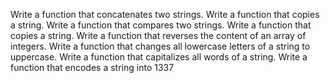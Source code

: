 Write a function that concatenates two strings.
Write a function that copies a string.
Write a function that compares two strings.
Write a function that copies a string.
Write a function that reverses the content of an array of integers.
Write a function that changes all lowercase letters of a string to uppercase.
Write a function that capitalizes all words of a string.
Write a function that encodes a string into 1337

